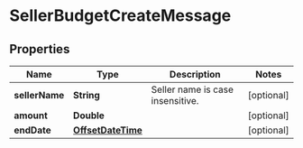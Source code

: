
# SellerBudgetCreateMessage

## Properties
Name | Type | Description | Notes
------------ | ------------- | ------------- | -------------
**sellerName** | **String** | Seller name is case insensitive. |  [optional]
**amount** | **Double** |  |  [optional]
**endDate** | [**OffsetDateTime**](OffsetDateTime.md) |  |  [optional]



